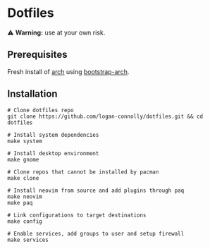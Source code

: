 # Dotfiles

⚠️ **Warning:** use at your own risk.

## Prerequisites

Fresh install of [arch](https://archlinux.org/) using [bootstrap-arch](https://github.com/logan-connolly/bootstrap-arch).

## Installation

```shell
# Clone dotfiles repo
git clone https://github.com/logan-connolly/dotfiles.git && cd dotfiles

# Install system dependencies
make system

# Install desktop environment
make gnome

# Clone repos that cannot be installed by pacman
make clone

# Install neovim from source and add plugins through paq
make neovim
make paq

# Link configurations to target destinations
make config

# Enable services, add groups to user and setup firewall
make services
```
